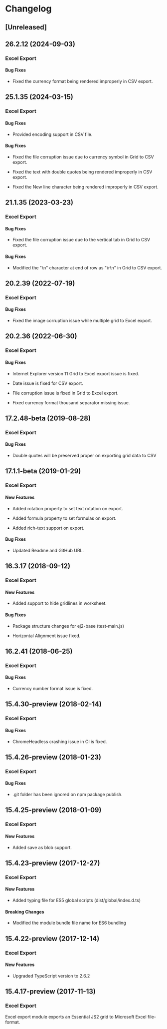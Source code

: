 # Changelog

## [Unreleased]

## 26.2.12 (2024-09-03)

### Excel Export

#### Bug Fixes

- Fixed the currency format being rendered improperly in CSV export.

## 25.1.35 (2024-03-15)

### Excel Export

#### Bug Fixes

- Provided encoding support in CSV file.

#### Bug Fixes

- Fixed the file corruption issue due to currency symbol in Grid to CSV export.

- Fixed the text with double quotes being rendered improperly in CSV export.

- Fixed the New line character being rendered improperly in CSV export.

## 21.1.35 (2023-03-23)

### Excel Export

#### Bug Fixes

- Fixed the file corruption issue due to the vertical tab in Grid to CSV export.

#### Bug Fixes

- Modified the "\n" character at end of row as "\r\n" in Grid to CSV export.

## 20.2.39 (2022-07-19)

### Excel Export

#### Bug Fixes

- Fixed the image corruption issue while multiple grid to Excel export.

## 20.2.36 (2022-06-30)

### Excel Export

#### Bug Fixes

- Internet Explorer version 11 Grid to Excel export issue is fixed.

- Date issue is fixed for CSV export.

- File corruption issue is fixed in Grid to Excel export.

- Fixed currency format thousand separator missing issue.

## 17.2.48-beta (2019-08-28)

### Excel Export

#### Bug Fixes

- Double quotes will be preserved proper on exporting grid data to CSV

## 17.1.1-beta (2019-01-29)

### Excel Export

#### New Features

- Added rotation property to set text rotation on export.

- Added formula property to set formulas on export.

- Added rich-text support on export.

#### Bug Fixes

- Updated Readme and GitHub URL.

## 16.3.17 (2018-09-12)

### Excel Export

#### New Features

- Added support to hide gridlines in worksheet.

#### Bug Fixes

- Package structure changes for ej2-base (test-main.js)

- Horizontal Alignment issue fixed.

## 16.2.41 (2018-06-25)

### Excel Export

#### Bug Fixes

- Currency number format issue is fixed.

## 15.4.30-preview (2018-02-14)

### Excel Export

#### Bug Fixes

- ChromeHeadless crashing issue in CI is fixed.

## 15.4.26-preview (2018-01-23)

### Excel Export

#### Bug Fixes

- .git folder has been ignored on npm package publish.

## 15.4.25-preview (2018-01-09)

### Excel Export

#### New Features

- Added save as blob support.

## 15.4.23-preview (2017-12-27)

### Excel Export

#### New Features

- Added typing file for ES5 global scripts (dist/global/index.d.ts)

#### Breaking Changes

- Modified the module bundle file name for ES6 bundling

## 15.4.22-preview (2017-12-14)

### Excel Export

#### New Features

- Upgraded TypeScript version to 2.6.2

## 15.4.17-preview (2017-11-13)

### Excel Export

Excel export module exports an Essential JS2 grid to Microsoft Excel file-format.
